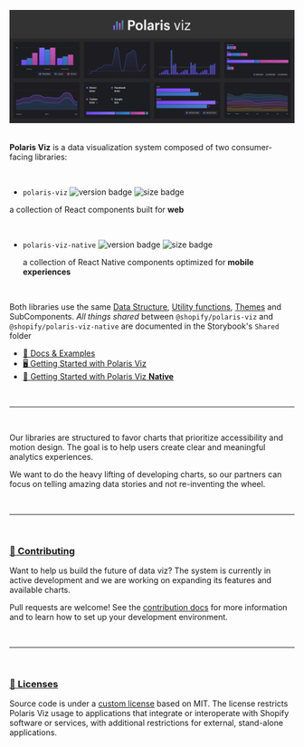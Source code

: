 <a name="polaris-viz" href="#polaris-viz"><img src="../public/polaris_viz_header.png" alt="Polaris viz" /></a><br/><br/>

**Polaris Viz** is a data visualization system composed of two consumer-facing libraries:

<br/>

-  `polaris-viz`
![version badge](https://img.shields.io/npm/v/@shopify/polaris-viz)
![size badge](https://img.shields.io/bundlephobia/minzip/@shopify/polaris-viz)

 a collection of React components built for **web**

<br/>

- `polaris-viz-native`
![version badge](https://img.shields.io/npm/v/@shopify/polaris-viz-native)
![size badge](https://img.shields.io/bundlephobia/minzip/@shopify/polaris-viz-native)

  a collection of React Native components optimized for **mobile experiences**

<br/>

Both libraries use the same [Data Structure](http://polaris-viz.shopify.io/iframe.html?id=shared-data-structure--page&args=&viewMode=story), [Utility functions](http://polaris-viz.shopify.io/iframe.html?id=shared-utilities--page&viewMode=story), [Themes](http://polaris-viz.shopify.io/iframe.html?id=shared-themes-default-themes--page&args=&viewMode=story) and SubComponents. _All things shared_ between `@shopify/polaris-viz` and `@shopify/polaris-viz-native` are documented in the Storybook's `Shared` folder


- [📓 Docs & Examples](https://polaris-viz.shopify.io)
- [🖥 Getting Started with Polaris Viz](http://polaris-viz.shopify.io/?path=/docs/polaris-viz-getting-started--page)
- [📱 Getting Started with Polaris Viz **Native**](http://polaris-viz.shopify.io/?path=/docs/polaris-viz-native-getting-started--page)




<br/>
<hr/>
<br/>

Our libraries are structured to favor charts that prioritize accessibility and motion design. The goal is to help users create clear and meaningful analytics experiences.

We want to do the heavy lifting of developing charts, so our partners can focus on telling amazing data stories and not re-inventing the wheel.

<br/>
<hr/>
<br/>

<a name="contributing" href="#contributing">
  <h3>🤝 Contributing</h3>
</a>


Want to help us build the future of data viz?
The system is currently in active development and we are working on expanding its features and available charts.

Pull requests are welcome! See the [contribution docs](https://github.com/Shopify/polaris-viz/blob/master/CONTRIBUTING.md) for more information and to learn how to set up your development environment.


<br/>
<hr/>
<br/>
<a name="licenses" href="#licenses">
  <h3>📃 Licenses</h3>
</a>

 Source code is under a [custom license](https://github.com/Shopify/polaris-viz/blob/main/LICENSE.md) based on MIT. The license restricts Polaris Viz usage to applications that integrate or interoperate with Shopify software or services, with additional restrictions for external, stand-alone applications.
